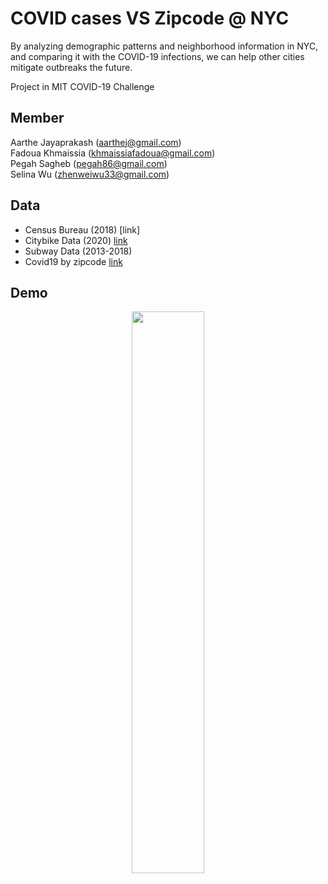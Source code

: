 # COVID cases VS Zipcode @ NYC

By analyzing demographic patterns and neighborhood information in NYC, and comparing it with the COVID-19 infections, we can help other cities mitigate outbreaks the future.

Project in MIT COVID-19 Challenge

## Member
Aarthe Jayaprakash (aarthej@gmail.com)<br>
Fadoua Khmaissia   (khmaissiafadoua@gmail.com)<br>
Pegah Sagheb       (pegah86@gmail.com)<br>
Selina Wu          (zhenweiwu33@gmail.com)<br>

## Data

* Census Bureau (2018) [link] 
* Citybike Data (2020) [link](https://s3.amazonaws.com/tripdata/index.html)
* Subway Data   (2013-2018)
* Covid19 by zipcode   [link](https://github.com/nychealth/coronavirus-data)

## Demo
<p align="center">
<img src="https://github.com/SelinaWu/COVID_Zipcode_NYC/blob/master/demo/covid_map(interactive).gif" width="48%" height="48%" />
</p> 
